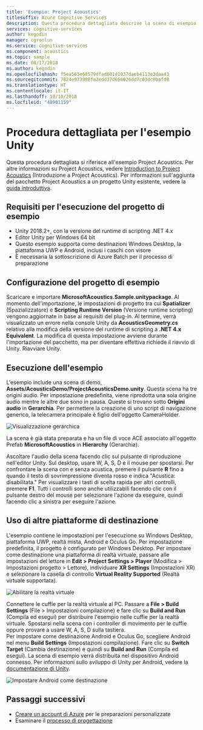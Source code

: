 ```yaml
---
title: 'Esempio: Project Acoustics'
titlesuffix: Azure Cognitive Services
description: Questa procedura dettagliata descrive la scena di esempio Unity per Project Acoustics, incluse la distribuzione desktop e la realtà virtuale.
services: cognitive-services
author: kegodin
manager: cgronlun
ms.service: cognitive-services
ms.component: acoustics
ms.topic: sample
ms.date: 08/17/2018
ms.author: kegodin
ms.openlocfilehash: f5ea565e68579dfad601d1037daeb4113e3daa43
ms.sourcegitcommit: 7824e973908fa2edd37d666026dd7c03dc0bafd0
ms.translationtype: HT
ms.contentlocale: it-IT
ms.lasthandoff: 10/10/2018
ms.locfileid: "48901159"
---
```

# <a name="unity-sample-walkthrough"></a>Procedura dettagliata per l'esempio Unity
Questa procedura dettagliata si riferisce all'esempio Project Acoustics. Per altre informazioni su Project Acoustics, vedere [Introduction to Project Acoustics](what-is-acoustics.md) (Introduzione a Project Acoustics). Per informazioni sull'aggiunta del pacchetto Project Acoustics a un progetto Unity esistente, vedere la [guida introduttiva](getting-started.md).

## <a name="requirements-for-running-the-sample-project"></a>Requisiti per l'esecuzione del progetto di esempio
* Unity 2018.2+, con la versione del runtime di scripting .NET 4.x
* Editor Unity per Windows 64 bit
* Questo esempio supporta come destinazioni Windows Desktop, la piattaforma UWP e Android, inclusi i caschi con visore
* È necessaria la sottoscrizione di Azure Batch per il processo di preparazione

## <a name="sample-project-setup"></a>Configurazione del progetto di esempio
Scaricare e importare **MicrosoftAcoustics.Sample.unitypackage**. Al momento dell'importazione, le impostazioni di progetto tra cui **Spatializer** (Spazializzatore) e **Scripting Runtime Version** (Versione runtime scripting) vengono aggiornate in base ai requisiti del plug-in. Al termine, verrà visualizzato un errore nella console Unity da **AcousticsGeometry.cs** relativo alla modifica della versione del runtime di scripting a **.NET 4.x Equivalent**. La modifica di questa impostazione avviene durante l'importazione del pacchetto, ma per diventare effettiva richiede il riavvio di Unity. Riavviare Unity.

## <a name="running-the-sample"></a>Esecuzione dell'esempio
L'esempio include una scena di demo, **Assets/AcousticsDemo/ProjectAcousticsDemo.unity**. Questa scena ha tre origini audio. Per impostazione predefinita, viene riprodotta una sola origine audio mentre le altre due sono in pausa. Queste si trovano sotto **Origini audio** in **Gerarchia**. Per permettere la creazione di uno script di navigazione generico, la telecamera principale è figlio dell'oggetto CameraHolder. 

![Visualizzazione gerarchica](media/SampleHierarchyView.png)

La scena è già stata preparata e ha un file di voce ACE associato all'oggetto Prefab **MicrosoftAcoustics** in **Hierarchy** (Gerarchia). 

Ascoltare l'audio della scena facendo clic sul pulsante di riproduzione nell'editor Unity. Sul desktop, usare W, A, S, D e il mouse per spostarsi. Per confrontare la scena con e senza acustica, premere il pulsante **R** fino a quando il testo di sovrimpressione diventa rosso e indica "Acustica: disabilitata." Per visualizzare i tasti di scelta rapida per altri controlli, premere **F1**. Tutti i controlli sono anche utilizzabili facendo clic con il pulsante destro del mouse per selezionare l'azione da eseguire, quindi facendo clic a sinistra per eseguire l'azione.

## <a name="targeting-other-platforms"></a>Uso di altre piattaforme di destinazione
L'esempio contiene le impostazioni per l'esecuzione su Windows Desktop, piattaforma UWP, realtà mista, Android e Oculus Go. Per impostazione predefinita, il progetto è configurato per Windows Desktop. Per impostare come destinazione una piattaforma di realtà virtuale, passare alle impostazioni del lettore in **Edit > Project Settings > Player** (Modifica > Impostazioni progetto > Lettore), individuare **XR Settings** (Impostazioni XR) e selezionare la casella di controllo **Virtual Reality Supported** (Realtà virtuale supportata).

![Abilitare la realtà virtuale](media/VRSupport.png)  

Connettere le cuffie per la realtà virtuale al PC. Passare a **File > Build Settings** (File > Impostazioni compilazione) e fare clic su **Build and Run** (Compila ed esegui) per distribuire l'esempio nelle cuffie per la realtà virtuale. Spostarsi nella scena con i controller di movimento per le cuffie oppure provare a usare W, A, S, D sulla tastiera.    
Per impostare come destinazione Android e Oculus Go, scegliere Android nel menu **Build Settings** (Impostazioni compilazione). Fare clic su **Switch Target** (Cambia destinazione) e quindi su **Build and Run** (Compila ed esegui). La scena di esempio verrà distribuita nel dispositivo Android connesso. Per informazioni sullo sviluppo di Unity per Android, vedere la [documentazione di Unity](https://docs.unity3d.com/Manual/android-GettingStarted.html).

![Impostare Android come destinazione](media/TargetAndroid.png)  

## <a name="next-steps"></a>Passaggi successivi
* [Creare un account di Azure](create-azure-account.md) per le preparazioni personalizzate
* Esaminare il [processo di progettazione](design-process.md)

